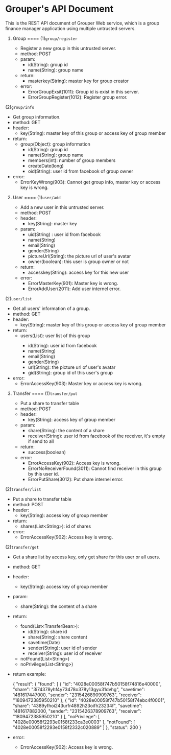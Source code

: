 # Grouper's API Document
This is the REST API document of Grouper Web service, which is a group finance manager application using multiple untrusted servers.

1. Group
====
(1)`group/register`
   
   - Register a new group in this untrusted server.
   - method: POST
   - param: 
      - id(String): group id
      - name(String): group name
   - return:
      - masterkey(String): master key for group creator
   - error:
      - ErrorGroupExsit(1011): Group id is exist in this server.
      - ErrorGroupRegister(1012): Register group error.

(2)`group/info`
   
   - Get group information.
   - method: GET
   - header:
      - key(String): master key of this group or access key of group member
   - return:
      - group(Object): group information
         - id(String): group id
         - name(String): group name
         - members(int): number of group members
         - createDate(long)
         - oid(String): user id from facebook of group owner
   - error:
      - ErrorKeyWrong(903): Cannot get group info, master key or access key is wrong.

2. User
====
(1)`user/add`

   - Add a new user in this untrusted server.
   - method: POST
   - header:
      - key(String): master key
   - param: 
      - uid(String) : user id from facebook
      - name(String)
      - email(String)
      - gender(String)
      - pictureUrl(String): the picture url of user's avatar
      - owner(boolean): this user is group owner or not
   - return:
      - accesskey(String): access key for this new user
   -  error:
      - ErrorMasterKey(901): Master key is wrong.
      - ErrorAddUser(2011): Add user internel error.

(2)`user/list`

   - Get all users' information of a group.
   - method: GET
   - header:
      - key(String): master key of this group or access key of group member
   - return:
      - users(List<UserBean>): user list of this group
         - id(String): user id from facebook
         - name(String)
         - email(String)
         - gender(String)
         - url(String): the picture url of user's avatar
         - gid(String): group id of this user's group
   -  error:
      - ErrorAccessKey(903): Master key or access key is wrong.
      
3. Transfer
====
(1)`transfer/put`

   - Put a share to transfer table
   - method: POST
   - header:
      - key(String): access key of group member
   - param:
      - share(String): the content of a share
      - receiver(String): user id from facebook of the receiver, it's empty if send to all
   - return:
      - success(boolean)
   -  error:
      - ErrorAccessKey(902): Access key is wrong.
      - ErrorNoReceiverFound(3011): Cannot find receiver in this group by this user id.
      - ErrorPutShare(3012): Put share internel error.

(2)`transfer/list`

   - Put a share to transfer table
   - method: POST
   - header:
      - key(String): access key of group member
   - return:
      - shares(List\<String>): id of shares
   -  error:
      - ErrorAccessKey(902): Access key is wrong.

(2)`transfer/get`

   - Get a share list by access key, only get share for this user or all users.
   - method: GET
   - header:
      - key(String): access key of group member
   - param:
      - share(String): the content of a share
   - return:
      - found(List\<TransferBean>): 
         - id(String): share id
         - share(String): share content
         - savetime(Date)
         - sender(String): user id of sender
         - receiver(String): user id of receiver
      - notFound(List\<String>)
      - noPrivilege(List\<String>)
   - return example:
      
		{
		  "result": {
		    "found": [
		      {
		        "id": "4028e00058f747b50158f74816e40000",
		        "share": "3i74378yhf4y73478o378y13gyu31dvhg",
		        "savetime": 1481617447000,
		        "sender": "2315426890909763",
		        "receiver": "1809472385950210"
		      },
		      {
		        "id": "4028e00058f747b50158f74ebc4f0001",
		        "share": "4389yfhoi243urfr4892h23oifh23234f",
		        "savetime": 1481617882000,
		        "sender": "2315426378909763",
		        "receiver": "1809472385950210"
		      }
		    ],
		    "noPrivilege": [
		      "4028e00058f2293e0158f233ca3e0003"
		    ],
		    "notFound": [
		      "4028e00058f2293e0158f2332c020889"
		    ]
		  },
		  "status": 200
		}
      
   -  error:
      - ErrorAccessKey(902): Access key is wrong.